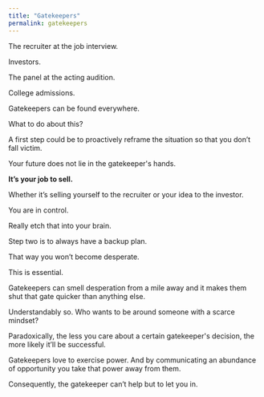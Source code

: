 ```yaml
---
title: "Gatekeepers"
permalink: gatekeepers
---
```


The recruiter at the job interview.

Investors.

The panel at the acting audition.

College admissions.

Gatekeepers can be found everywhere.

What to do about this?

A first step could be to proactively reframe the situation so that you don’t fall victim.

Your future does not lie in the gatekeeper's hands.

**It’s your job to sell.**

Whether it’s selling yourself to the recruiter or your idea to the investor.

You are in control.

Really etch that into your brain.

Step two is to always have a backup plan.

That way you won’t become desperate.

This is essential.

Gatekeepers can smell desperation from a mile away and it makes them shut that gate quicker than anything else.

Understandably so. Who wants to be around someone with a scarce mindset?

Paradoxically, the less you care about a certain gatekeeper's decision, the more likely it’ll be successful.

Gatekeepers love to exercise power. And by communicating an abundance of opportunity you take that power away from them.

Consequently, the gatekeeper can’t help but to let you in.

